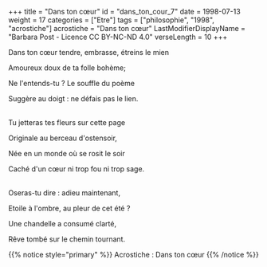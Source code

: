+++
title = "Dans ton cœur"
id = "dans_ton_cour_7"
date = 1998-07-13
weight = 17
categories = ["Etre"]
tags = ["philosophie", "1998", "acrostiche"]
acrostiche = "Dans ton cœur"
LastModifierDisplayName = "Barbara Post - Licence CC BY-NC-ND 4.0"
verseLength = 10
+++

Dans ton cœur tendre, embrasse, étreins le mien

Amoureux doux de ta folle bohème;

Ne l'entends-tu ? Le souffle du poème

Suggère au doigt : ne défais pas le lien.

 \
Tu jetteras tes fleurs sur cette page

Originale au berceau d'ostensoir,

Née en un monde où se rosit le soir

Caché d'un cœur ni trop fou ni trop sage.

 \
Oseras-tu dire : adieu maintenant,

Etoile à l'ombre, au pleur de cet été ?

Une chandelle a consumé clarté,

Rêve tombé sur le chemin tournant.

{{% notice style="primary" %}}
Acrostiche : Dans ton cœur
{{% /notice %}}
